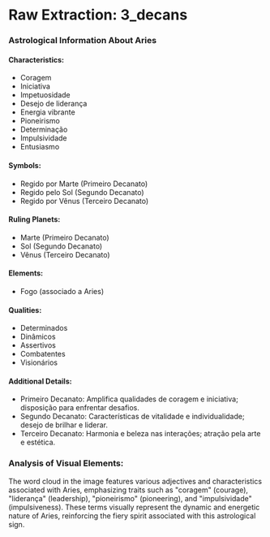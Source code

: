 # Raw Extraction: 3_decans

### Astrological Information About Aries

#### Characteristics:
- Coragem
- Iniciativa
- Impetuosidade
- Desejo de liderança
- Energia vibrante
- Pioneirismo
- Determinação
- Impulsividade
- Entusiasmo

#### Symbols:
- Regido por Marte (Primeiro Decanato)
- Regido pelo Sol (Segundo Decanato)
- Regido por Vênus (Terceiro Decanato)

#### Ruling Planets:
- Marte (Primeiro Decanato)
- Sol (Segundo Decanato)
- Vênus (Terceiro Decanato)

#### Elements:
- Fogo (associado a Aries)

#### Qualities:
- Determinados
- Dinâmicos
- Assertivos
- Combatentes
- Visionários

#### Additional Details:
- Primeiro Decanato: Amplifica qualidades de coragem e iniciativa; disposição para enfrentar desafios.
- Segundo Decanato: Características de vitalidade e individualidade; desejo de brilhar e liderar.
- Terceiro Decanato: Harmonia e beleza nas interações; atração pela arte e estética.

### Analysis of Visual Elements:
The word cloud in the image features various adjectives and characteristics associated with Aries, emphasizing traits such as "coragem" (courage), "liderança" (leadership), "pioneirismo" (pioneering), and "impulsividade" (impulsiveness). These terms visually represent the dynamic and energetic nature of Aries, reinforcing the fiery spirit associated with this astrological sign.